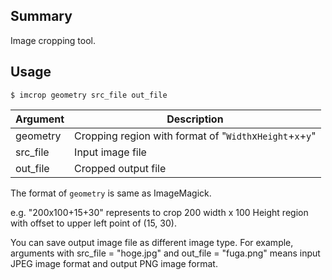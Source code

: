 ## Summary

Image cropping tool.


## Usage

```
$ imcrop geometry src_file out_file
```

Argument | Description
-- | --
geometry | Cropping region with format of "`Width`x`Height`+`x`+`y`"
src_file | Input image file
out_file | Cropped output file

The format of `geometry` is same as ImageMagick.

e.g. "200x100+15+30" represents to crop 200 width x 100 Height region with offset to upper left point of (15, 30).

You can save output image file as different image type. For example, arguments with src_file = "hoge.jpg" and out_file = "fuga.png" means input JPEG image format and output PNG image format.

